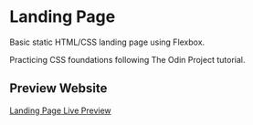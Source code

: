# Landing Page
Basic static HTML/CSS landing page using Flexbox.

Practicing CSS foundations following The Odin Project tutorial.

## Preview Website
[Landing Page Live Preview](https://rlom721.github.io/landing-page/)